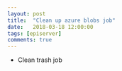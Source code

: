 ```yaml
---
layout: post
title:  "Clean up azure blobs job"
date:   2018-03-18 12:00:00
tags: [episerver]
comments: true
---
```


- Clean trash job


